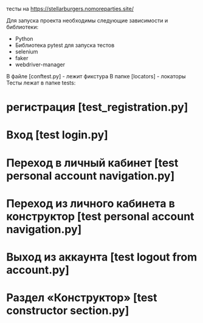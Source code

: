 тесты на https://stellarburgers.nomoreparties.site/ 

Для запуска проекта необходимы следующие зависимости и библиотеки:

- Python
- Библиотека pytest для запуска тестов
- selenium
- faker
- webdriver-manager

В файле [conftest.py] - лежит фикстура
В папке [locators] - локаторы
Тесты лежат в папке tests:

# регистрация [test_registration.py]

# Вход [test login.py]

# Переход в личный кабинет [test personal account navigation.py]

# Переход из личного кабинета в конструктор [test personal account navigation.py]

# Выход из аккаунта [test logout from account.py]

# Раздел «Конструктор» [test constructor section.py]


